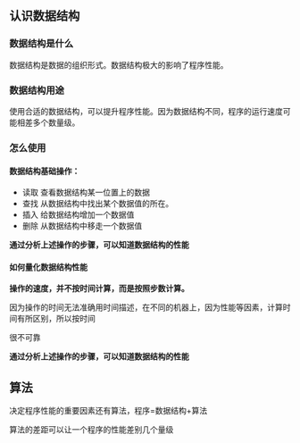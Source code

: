 ## 认识数据结构

### 数据结构是什么

数据结构是数据的组织形式。数据结构极大的影响了程序性能。

### 数据结构用途

使用合适的数据结构，可以提升程序性能。因为数据结构不同，程序的运行速度可能相差多个数量级。

### 怎么使用

#### 数据结构基础操作：

- 读取    查看数据结构某一位置上的数据
- 查找    从数据结构中找出某个数据值的所在。
- 插入    给数据结构增加一个数据值
- 删除    从数据结构中移走一个数据值

**通过分析上述操作的步骤，可以知道数据结构的性能**

#### 如何量化数据结构性能

**操作的速度，并不按时间计算，而是按照步数计算。**

因为操作的时间无法准确用时间描述，在不同的机器上，因为性能等因素，计算时间有所区别，所以按时间

很不可靠

**通过分析上述操作的步骤，可以知道数据结构的性能**

## 算法

决定程序性能的重要因素还有算法，程序=数据结构+算法

算法的差距可以让一个程序的性能差别几个量级